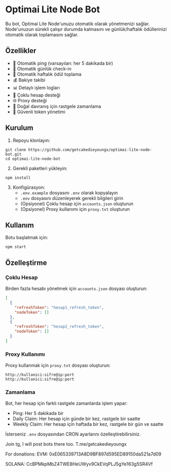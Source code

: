 # Optimai Lite Node Bot

Bu bot, Optimai Lite Node'unuzu otomatik olarak yönetmenizi sağlar. Node'unuzun sürekli çalışır durumda kalmasını ve günlük/haftalık ödüllerinizi otomatik olarak toplamasını sağlar.

## Özellikler

- 🔄 Otomatik ping (varsayılan: her 5 dakikada bir)
- 📅 Otomatik günlük check-in
- 🎁 Otomatik haftalık ödül toplama
- 💰 Bakiye takibi
- 📊 Detaylı işlem logları
- 🔀 Çoklu hesap desteği
- 🌐 Proxy desteği
- 🎲 Doğal davranış için rastgele zamanlama
- 🔐 Güvenli token yönetimi

## Kurulum

1. Repoyu klonlayın:
```
git clone https://github.com/getcakedieyoungx/optimai-lite-node-bot.git
cd optimai-lite-node-bot
```

2. Gerekli paketleri yükleyin:
```
npm install
```

3. Konfigürasyon:
   - `.env.example` dosyasını `.env` olarak kopyalayın
   - `.env` dosyasını düzenleyerek gerekli bilgileri girin
   - (Opsiyonel) Çoklu hesap için `accounts.json` oluşturun
   - (Opsiyonel) Proxy kullanımı için `proxy.txt` oluşturun

## Kullanım

Botu başlatmak için:
```
npm start
```

## Özelleştirme

### Çoklu Hesap

Birden fazla hesabı yönetmek için `accounts.json` dosyası oluşturun:

```json
[
  {
    "refreshToken": "hesap1_refresh_token",
    "nodeToken": []
  },
  {
    "refreshToken": "hesap2_refresh_token",
    "nodeToken": []
  }
]
```

### Proxy Kullanımı

Proxy kullanmak için `proxy.txt` dosyası oluşturun:

```
http://kullanici:sifre@ip:port
http://kullanici:sifre@ip:port
```

### Zamanlama

Bot, her hesap için farklı rastgele zamanlarda işlem yapar:
- Ping: Her 5 dakikada bir
- Daily Claim: Her hesap için günde bir kez, rastgele bir saatte
- Weekly Claim: Her hesap için haftada bir kez, rastgele bir gün ve saatte

İsterseniz `.env` dosyasından CRON ayarlarını özelleştirebilirsiniz.

 Join tg, I will post bots there too.
T.me/getcakedieyoungx

For donations:
EVM: 0xE065339713A8D9BF897d595ED89150da521a7d09

SOLANA: CcBPMkpMbZ4TWE8HeUWyv9CkEVqPLJ5gYe163g5SR4Vf
